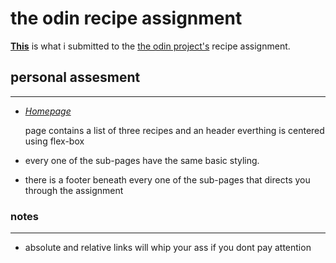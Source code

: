 # **the odin recipe assignment**

**[This](https://kojokwakye.github.io/odin-recipes/)** is what i submitted to the [the odin project's](https://www.theodinproject.com/) recipe assignment.


## personal assesment
---

- *[Homepage](https://kojokwakye.github.io/odin-recipes/)*

    page contains  a list of three recipes and an header
    everthing is centered using flex-box

- every one of the sub-pages have the same basic styling. 
- there is a footer beneath every one of the sub-pages that directs you through the assignment


### notes
---
- absolute and relative links will whip your ass if you dont pay attention
